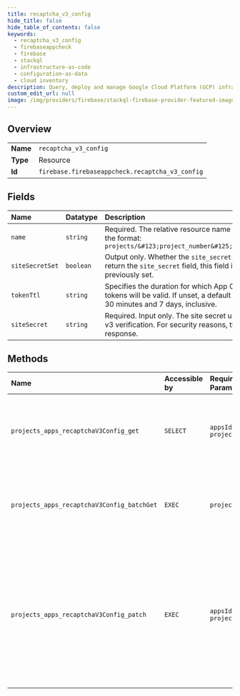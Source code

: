 ```yaml
---
title: recaptcha_v3_config
hide_title: false
hide_table_of_contents: false
keywords:
  - recaptcha_v3_config
  - firebaseappcheck
  - firebase    
  - stackql
  - infrastructure-as-code
  - configuration-as-data
  - cloud inventory
description: Query, deploy and manage Google Cloud Platform (GCP) infrastructure and resources using SQL
custom_edit_url: null
image: /img/providers/firebase/stackql-firebase-provider-featured-image.png
---
```

  
    

## Overview
<table><tbody>
<tr><td><b>Name</b></td><td><code>recaptcha_v3_config</code></td></tr>
<tr><td><b>Type</b></td><td>Resource</td></tr>
<tr><td><b>Id</b></td><td><code>firebase.firebaseappcheck.recaptcha_v3_config</code></td></tr>
</tbody></table>

## Fields
| Name | Datatype | Description |
|:-----|:---------|:------------|
| `name` | `string` | Required. The relative resource name of the reCAPTCHA v3 configuration object, in the format: ``` projects/&#123;project_number&#125;/apps/&#123;app_id&#125;/recaptchaV3Config ``` |
| `siteSecretSet` | `boolean` | Output only. Whether the `site_secret` field was previously set. Since we will never return the `site_secret` field, this field is the only way to find out whether it was previously set. |
| `tokenTtl` | `string` | Specifies the duration for which App Check tokens exchanged from reCAPTCHA tokens will be valid. If unset, a default value of 1 day is assumed. Must be between 30 minutes and 7 days, inclusive. |
| `siteSecret` | `string` | Required. Input only. The site secret used to identify your service for reCAPTCHA v3 verification. For security reasons, this field will never be populated in any response. |
## Methods
| Name | Accessible by | Required Params | Description |
|:-----|:--------------|:----------------|:------------|
| `projects_apps_recaptchaV3Config_get` | `SELECT` | `appsId, projectsId` | Gets the RecaptchaV3Config for the specified app. For security reasons, the `site_secret` field is never populated in the response. |
| `projects_apps_recaptchaV3Config_batchGet` | `EXEC` | `projectsId` | Atomically gets the RecaptchaV3Configs for the specified list of apps. For security reasons, the `site_secret` field is never populated in the response. |
| `projects_apps_recaptchaV3Config_patch` | `EXEC` | `appsId, projectsId` | Updates the RecaptchaV3Config for the specified app. While this configuration is incomplete or invalid, the app will be unable to exchange reCAPTCHA tokens for App Check tokens. For security reasons, the `site_secret` field is never populated in the response. |
